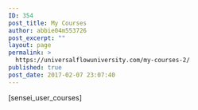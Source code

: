 ```yaml
---
ID: 354
post_title: My Courses
author: abbie04m553726
post_excerpt: ""
layout: page
permalink: >
  https://universalflowuniversity.com/my-courses-2/
published: true
post_date: 2017-02-07 23:07:40
---
```

[sensei_user_courses]